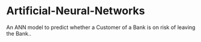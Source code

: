 # Artificial-Neural-Networks
An ANN model to predict whether a Customer of a Bank is on risk of leaving the Bank..
